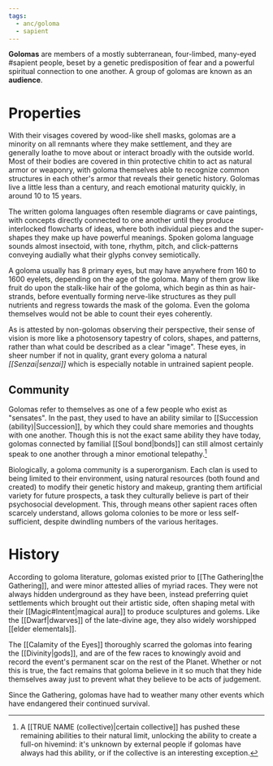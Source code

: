 ```yaml
---
tags:
  - anc/goloma
  - sapient
---
```

**Golomas** are members of a mostly subterranean, four-limbed, many-eyed #sapient people, beset by a genetic predisposition of fear and a powerful spiritual connection to one another. A group of golomas are known as an **audience**.

# Properties
With their visages covered by wood-like shell masks, golomas are a minority on all remnants where they make settlement, and they are generally loathe to move about or interact broadly with the outside world. Most of their bodies are covered in thin protective chitin to act as natural armor or weaponry, with goloma themselves able to recognize common structures in each other's armor that reveals their genetic history. Golomas live a little less than a century, and reach emotional maturity quickly, in around 10 to 15 years. 

The written goloma languages often resemble diagrams or cave paintings, with concepts directly connected to one another until they produce interlocked flowcharts of ideas, where both individual pieces and the super-shapes they make up have powerful meanings. Spoken goloma language sounds almost insectoid, with tone, rhythm, pitch, and click-patterns conveying audially what their glyphs convey semiotically.

A goloma usually has 8 primary eyes, but may have anywhere from 160 to 1600 eyelets, depending on the age of the goloma. Many of them grow like fruit do upon the stalk-like hair of the goloma, which begin as thin as hair-strands, before eventually forming nerve-like structures as they pull nutrients and regress towards the mask of the goloma. Even the goloma themselves would not be able to count their eyes coherently. 

As is attested by non-golomas observing their perspective, their sense of vision is more like a photosensory tapestry of colors, shapes, and patterns, rather than what could be described as a clear "image". These eyes, in sheer number if not in quality, grant every goloma a natural *[[Senzai|senzai]]* which is especially notable in untrained sapient people.

## Community

Golomas refer to themselves as one of a few people who exist as "sensates". In the past, they used to have an ability similar to [[Succession (ability)|Succession]], by which they could share memories and thoughts with one another. Though this is not the exact same ability they have today, golomas connected by familial [[Soul bond|bonds]] can still almost certainly speak to one another through a minor emotional telepathy.[^1]

Biologically, a goloma community is a superorganism. Each clan is used to being limited to their environment, using natural resources (both found and created) to modify their genetic history and makeup, granting them artificial variety for future prospects, a task they culturally believe is part of their psychosocial development. This, through means other sapient races often scarcely understand, allows goloma colonies to be more or less self-sufficient, despite dwindling numbers of the various heritages.

# History
According to goloma literature, golomas existed prior to [[The Gathering|the Gathering]], and were minor attested allies of myriad races. They were not always hidden underground as they have been, instead preferring quiet settlements which brought out their artistic side, often shaping metal with their [[Magic#Intent|magical aura]] to produce sculptures and golems. Like the [[Dwarf|dwarves]] of the late-divine age, they also widely worshipped [[elder elementals]].

The [[Calamity of the Eyes]] thoroughly scarred the golomas into fearing the [[Divinity|gods]], and are of the few races to knowingly avoid and record the event's permanent scar on the rest of the Planet. Whether or not this is true, the fact remains that goloma believe in it so much that they hide themselves away just to prevent what they believe to be acts of judgement.

Since the Gathering, golomas have had to weather many other events which have endangered their continued survival.

[^1]: A [[TRUE NAME (collective)|certain collective]] has pushed these remaining abilities to their natural limit, unlocking the ability to create a full-on hivemind: it's unknown by external people if golomas have always had this ability, or if the collective is an interesting exception.